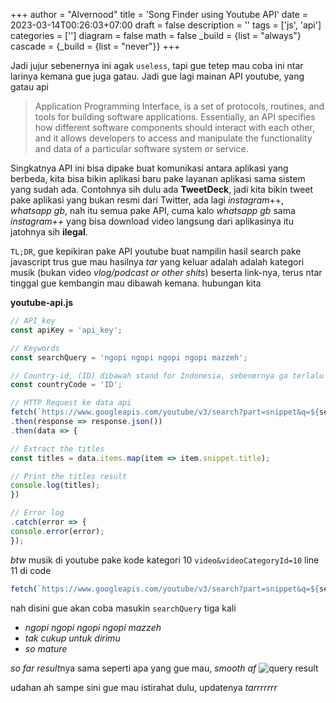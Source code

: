 +++
author = "Alvernood"
title = 'Song Finder using Youtube API'
date = 2023-03-14T00:26:03+07:00
draft = false
description = ''
tags = ['js', 'api']
categories = ['']
diagram = false
math = false
_build = {list = "always"}
cascade = {_build = {list = "never"}}
+++

Jadi jujur sebenernya ini agak `useless`, tapi gue tetep mau coba ini ntar larinya kemana gue juga gatau. Jadi gue lagi mainan API youtube, yang gatau api 


> Application Programming Interface, is a set of protocols, routines, and tools for building software applications. Essentially, an API specifies how different software components should interact with each other, and it allows developers to access and manipulate the functionality and data of a particular software system or service.

Singkatnya API ini bisa dipake buat komunikasi antara aplikasi yang berbeda, kita bisa bikin aplikasi baru pake layanan aplikasi sama sistem yang sudah ada. Contohnya sih dulu ada __TweetDeck__, jadi kita bikin tweet pake aplikasi yang bukan resmi dari Twitter, ada lagi _instagram_++, _whatsapp gb_, nah itu semua pake API, cuma kalo _whatsapp gb_ sama _instagram++_ yang bisa download video langsung dari aplikasinya itu jatohnya sih __ilegal__.

`TL;DR`, gue kepikiran pake API youtube buat nampilin hasil search pake javascript trus gue mau hasilnya _tar_ yang keluar adalah adalah kategori musik (bukan video _vlog/podcast or other shits_) beserta link-nya, terus ntar tinggal gue kembangin mau dibawah kemana. hubungan kita

**youtube-api.js**
```Javascript
// API_key
const apiKey = 'api_key'; 

// Keywords 
const searchQuery = 'ngopi ngopi ngopi ngopi mazzeh'; 

// Country-id, (ID) dibawah stand for Indonesia, sebenernya ga terlalu ngaruh sih, gue ganti2 resultnya ga beda jauh, but i keep it still
const countryCode = 'ID'; 

// HTTP Request ke data api
fetch(`https://www.googleapis.com/youtube/v3/search?part=snippet&q=${searchQuery}&type=video&videoCategoryId=10&regionCode=${countryCode}&key=${apiKey}`) 
.then(response => response.json()) 
.then(data => { 

// Extract the titles
const titles = data.items.map(item => item.snippet.title); 

// Print the titles result
console.log(titles); 
}) 

// Error log
.catch(error => { 
console.error(error); 
}); 
```
_btw_ musik di youtube pake kode kategori 10
`video&videoCategoryId=10` line 11 di code
```javascript
fetch(`https://www.googleapis.com/youtube/v3/search?part=snippet&q=${searchQuery}&type=video&videoCategoryId=10&regionCode=${countryCode}&key=${apiKey}`) 
```
nah disini gue akan coba masukin `searchQuery` tiga kali
* _ngopi ngopi ngopi ngopi mazzeh_
* _tak cukup untuk dirimu_
* _so mature_

*so far result*nya sama seperti apa yang gue mau, _smooth af_
![query result](/img/test-api-lyric.png)

udahan ah sampe sini gue mau istirahat dulu, updatenya _tarrrrrrr_
